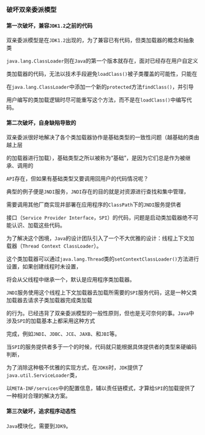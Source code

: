 ### 破坏双亲委派模型

#### 第一次破坏，兼容`JDK1.2`之前的代码

双亲委派模型是在`JDK1.2`出现的，为了兼容已有代码，但类加载器的概念和抽象类

`java.lang.ClassLoader`则在`Java`的第一个版本就存在，面对已经存在用户自定义

类加载器的代码，无法以技术手段避免`loadClass()`被子类覆盖的可能性，只能在

在`java.lang.ClassLoader`中添加一个新的`protected`方法`findClass()`，并引导

用户编写的类加载逻辑时尽可能重写这个方法，而不是在`loadClass()`中编写代码。



#### 第二次破坏，自身缺陷导致的

双亲委派很好地解决了各个类加载器协作是基础类型的一致性问题（越基础的类由越上层

的加载器进行加载），基础类型之所以被称为“基础”，是因为它们总是作为被继承、调用的

`API`存在，但如果有基础类型又要调用回用户的代码情况呢？

典型的例子便是`JNDI`服务，`JNDI`存在的目的就是对资源进行查找和集中管理，

需要调用其他厂商实现并部署在应用程序的`ClassPath`下的`JNDI`服务提供者

接口（`Service Provider Interface`，`SPI`）的代码，问题是启动类加载器绝不可能认识、加载这些代码。

为了解决这个困境，`Java`的设计团队引入了一个不大优雅的设计：线程上下文加载器（`Thread Context ClassLoader`）。

这个类加载器可以通过`java.lang.Thread`类的`setContextClassLoader()`方法进行设置，如果创建线程时未设置，

将会从父线程中继承一个，默认是应用程序类加载器。

`JNDI`服务使用这个线程上下文加载器去加载所需要的`SPI`服务代码，这是一种父类加载器去请求子类加载器完成类加载

的行为。已经违背了双亲委派模型的一般性原则，但也是无可奈何的事。`Java`中涉及`SPI`的加载基本上都采用这种方式

完成，例如`JNDI`、`JDBC`、`JCE`、`JAXB`、和`JBI`等。

当`SPI`的服务提供者多于一个的时候，代码就只能根据具体提供者的类型来硬编码判断，

为了消除这种极不优雅的实现方式，在`JDK6`时，`JDK`提供了`java.util.ServiceLoader`类，

以`META-INF/services`中的配置信息，辅以责任链模式，才算给`SPI`的加载提供了一种相对合理的解决方案。



#### 第三次破坏，追求程序动态性

`Java`模块化，需要到`JDK9`。